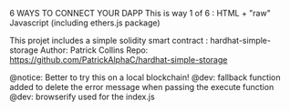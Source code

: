 6 WAYS TO CONNECT YOUR DAPP
This is way 1 of 6 :
HTML + "raw" Javascript (including ethers.js package)

This projet includes a simple solidity smart contract :
hardhat-simple-storage
Author: Patrick Collins
Repo: https://github.com/PatrickAlphaC/hardhat-simple-storage

@notice: Better to try this on a local blockchain!
@dev: fallback function added to delete the error message when passing the execute function
@dev: browserify used for the index.js